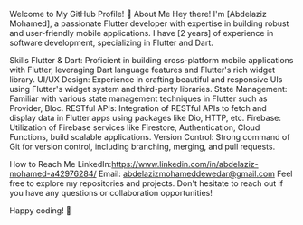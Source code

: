 Welcome to My GitHub Profile! 👋
About Me
Hey there! I'm [Abdelaziz Mohamed], a passionate Flutter developer with expertise in building robust and user-friendly mobile applications. I have [2 years] of experience in software development, specializing in Flutter and Dart.

Skills
Flutter & Dart: Proficient in building cross-platform mobile applications with Flutter, leveraging Dart language features and Flutter's rich widget library.
UI/UX Design: Experience in crafting beautiful and responsive UIs using Flutter's widget system and third-party libraries.
State Management: Familiar with various state management techniques in Flutter such as Provider, Bloc.
RESTful APIs: Integration of RESTful APIs to fetch and display data in Flutter apps using packages like Dio, HTTP, etc.
Firebase: Utilization of Firebase services like Firestore, Authentication, Cloud Functions, build scalable applications.
Version Control: Strong command of Git for version control, including branching, merging, and pull requests.

How to Reach Me
LinkedIn:https://www.linkedin.com/in/abdelaziz-mohamed-a42976284/ 
Email: abdelazizmohameddewedar@gmail.com
Feel free to explore my repositories and projects. Don't hesitate to reach out if you have any questions or collaboration opportunities!

Happy coding! 🚀
